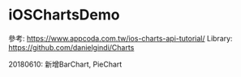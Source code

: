 # iOSChartsDemo

參考: https://www.appcoda.com.tw/ios-charts-api-tutorial/
Library: https://github.com/danielgindi/Charts

20180610:
新增BarChart, PieChart
